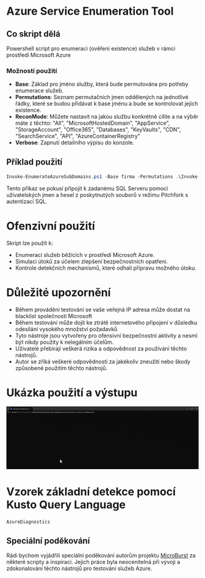 # Azure Service Enumeration Tool

## Co skript dělá
Powershell script pro enumeraci (ověření existence) služeb v rámci prostředí Microsoft Azure

### Možnosti použití
- **Base**: Základ pro jméno služby, která bude permutována pro potřeby enumerace služeb.
- **Permutations**: Seznam permutačních jmen oddělených na jednotlivé řádky, které se budou přidávat k base jménu a bude se kontrolovat jejich existence.
- **ReconMode**: Můžete nastavit na jakou službu konkrétně cílíte a na výběr máte z těchto: "All", "MicrosoftHostedDomain", "AppService", "StorageAccount", "Office365", "Databases", "KeyVaults", "CDN", "SearchService", "API", "AzureContainerRegistry"
- **Verbose**: Zapnutí detailního výpisu do konzole.

## Příklad použití
```powershell
Invoke-EnumerateAzureSubDomains.ps1 -Base firma -Permutations .\Invoke-EnumerateAzureSubDomains-permutations.txt -ReconMode All -Verbose
```

Tento příkaz se pokusí připojit k zadanému SQL Serveru pomocí uživatelských jmen a hesel z poskytnutých souborů v režimu Pitchfork s autentizací SQL.

# Ofenzivní použití
Skript lze použít k:

- Enumeraci služeb běžících v prostředí Microsoft Azure.
- Simulaci útoků za účelem zlepšení bezpečnostních opatření.
- Kontrole detekčních mechanismů, které odhalí přípravu možného útoku.

# Důležité upozornění
- Během provádění testování se vaše veřejná IP adresa může dostat na blacklist společnosti Microsoft
- Během testování může dojít ke ztrátě internetového připojení v důsledku odesílání vysokého množství požadavků
- Tyto nástroje jsou vytvořeny pro ofensivní bezpečnostní aktivity a nesmí být nikdy použity k nelegálním účelům.
- Uživatelé přebírají veškerá rizika a odpovědnost za používání těchto nástrojů.
- Autor se zříká veškeré odpovědnosti za jakékoliv zneužití nebo škody způsobené použitím těchto nástrojů.

# Ukázka použití a výstupu
![Alt text](https://github.com/cyb3r5t4lk3r/HackSmithTools/blob/main/Media/Azure-Recon.gif)

# Vzorek základní detekce pomocí Kusto Query Language
```kusto
AzureDiagnostics
```

## Speciální poděkování
Rádi bychom vyjádřili speciální poděkování autorům projektu [MicroBurst](https://github.com/NetSPI/MicroBurst) za některé scripty a inspiraci. Jejich práce byla neocenitelná při vývoji a zdokonalování těchto nástrojů pro testování služeb Azure.

